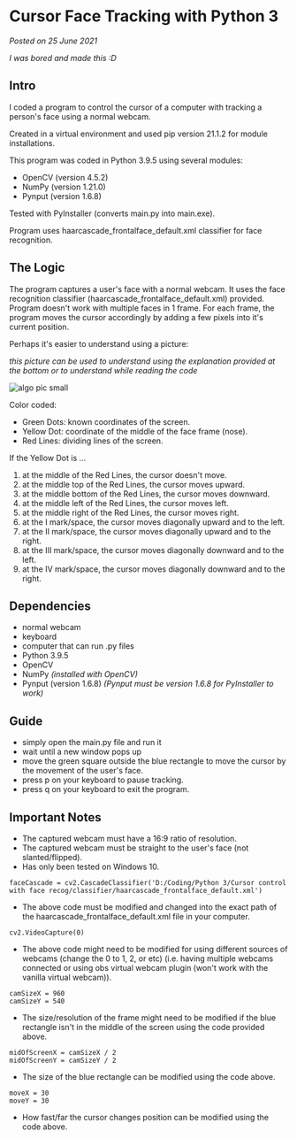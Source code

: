 # Cursor Face Tracking with Python 3
_Posted on 25 June 2021_

_I was bored and made this :D_

## Intro

I coded a program to control the cursor of a computer with tracking a person's face using a normal webcam.

Created in a virtual environment and used pip version 21.1.2 for module installations.

This program was coded in Python 3.9.5 using several modules:
- OpenCV (version 4.5.2)
- NumPy (version 1.21.0)
- Pynput (version 1.6.8)

Tested with PyInstaller (converts main.py into main.exe).

Program uses haarcascade_frontalface_default.xml classifier for face recognition.

## The Logic

The program captures a user's face with a normal webcam. It uses the face recognition classifier (haarcascade_frontalface_default.xml) provided. Program doesn't work with multiple faces in 1 frame. For each frame, the program moves the cursor accordingly by adding a few pixels into it's current position.

Perhaps it's easier to understand using a picture:

_this picture can be used to understand using the explanation provided at the bottom or to understand while reading the code_

![algo pic small](https://user-images.githubusercontent.com/85069947/123402205-b1097400-d5d1-11eb-96dc-156cbac943d7.jpg)

Color coded:
- Green Dots: known coordinates of the screen.
- Yellow Dot: coordinate of the middle of the face frame (nose).
- Red Lines: dividing lines of the screen.

If the Yellow Dot is ...
1. at the middle of the Red Lines, the cursor doesn't move.
2. at the middle top of the Red Lines, the cursor moves upward.
3. at the middle bottom of the Red Lines, the cursor moves downward.
4. at the middle left of the Red Lines, the cursor moves left.
5. at the middle right of the Red Lines, the cursor moves right.
6. at the I mark/space, the cursor moves diagonally upward and to the left.
7. at the II mark/space, the cursor moves diagonally upward and to the right.
8. at the III mark/space, the cursor moves diagonally downward and to the left.
9. at the IV mark/space, the cursor moves diagonally downward and to the right.

## Dependencies
- normal webcam
- keyboard
- computer that can run .py files
- Python 3.9.5
- OpenCV
- NumPy _(installed with OpenCV)_
- Pynput (version 1.6.8) _(Pynput must be version 1.6.8 for PyInstaller to work)_

## Guide
- simply open the main.py file and run it
- wait until a new window pops up
- move the green square outside the blue rectangle to move the cursor by the movement of the user's face.
- press p on your keyboard to pause tracking.
- press q on your keyboard to exit the program.

## Important Notes
- The captured webcam must have a 16:9 ratio of resolution.
- The captured webcam must be straight to the user's face (not slanted/flipped).
- Has only been tested on Windows 10.
```
faceCascade = cv2.CascadeClassifier('D:/Coding/Python 3/Cursor control with face recog/classifier/haarcascade_frontalface_default.xml')
```
- The above code must be modified and changed into the exact path of the haarcascade_frontalface_default.xml file in your computer.
```
cv2.VideoCapture(0)
```
- The above code might need to be modified for using different sources of webcams (change the 0 to 1, 2, or etc) (i.e. having multiple webcams connected or using obs virtual webcam plugin (won't work with the vanilla virtual webcam)).
```
camSizeX = 960
camSizeY = 540
```
- The size/resolution of the frame might need to be modified if the blue rectangle isn't in the middle of the screen using the code provided above.
```
midOfScreenX = camSizeX / 2
midOfScreenY = camSizeY / 2
```
- The size of the blue rectangle can be modified using the code above.
```
moveX = 30
moveY = 30
```
- How fast/far the cursor changes position can be modified using the code above.
